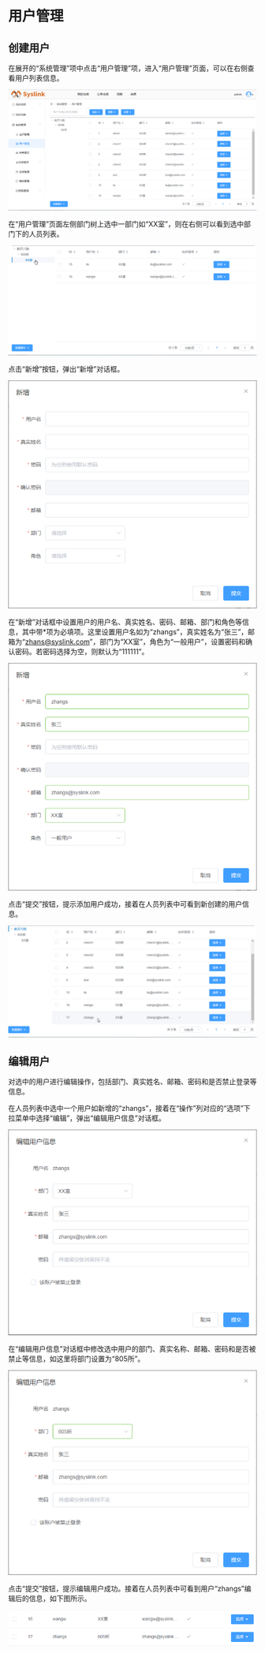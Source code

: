 # 用户管理

## 创建用户

在展开的“系统管理”项中点击“用户管理”项，进入“用户管理”页面，可以在右侧查看用户列表信息。

![&#x7528;&#x6237;&#x5217;&#x8868;](../.gitbook/assets/chuang-jian-yong-hu-1.png)

在“用户管理”页面左侧部门树上选中一部门如“XX室”，则在右侧可以看到选中部门下的人员列表。

![&#x67E5;&#x770B;&#x9009;&#x4E2D;&#x90E8;&#x95E8;&#x7684;&#x7528;&#x6237;&#x5217;&#x8868;](../.gitbook/assets/chuang-jian-yong-hu-2.png)

点击“新增”按钮，弹出“新增”对话框。

![&#x201C;&#x65B0;&#x589E;&#x201D;&#x5BF9;&#x8BDD;&#x6846;](../.gitbook/assets/chuang-jian-yong-hu-3.png)

在“新增”对话框中设置用户的用户名、真实姓名、密码、邮箱、部门和角色等信息，其中带\*项为必填项。这里设置用户名如为“zhangs”，真实姓名为“张三”，邮箱为“zhans@syslink.com”，部门为“XX室”，角色为“一般用户”，设置密码和确认密码。若密码选择为空，则默认为“111111”。

![&#x65B0;&#x589E;&#x7528;&#x6237;](../.gitbook/assets/chuang-jian-yong-hu-4.png)

点击“提交”按钮，提示添加用户成功，接着在人员列表中可看到新创建的用户信息。

![&#x65B0;&#x589E;&#x7528;&#x6237;&#x540E;&#x7684;&#x6548;&#x679C;](../.gitbook/assets/chuang-jian-yong-hu-5.png)

## 编辑用户

对选中的用户进行编辑操作，包括部门、真实姓名、邮箱、密码和是否禁止登录等信息。

在人员列表中选中一个用户如新增的“zhangs”，接着在“操作”列对应的“选项”下拉菜单中选择“编辑”，弹出“编辑用户信息”对话框。

![&#x201C;&#x7F16;&#x8F91;&#x7528;&#x6237;&#x4FE1;&#x606F;&#x201D;&#x5BF9;&#x8BDD;&#x6846;](../.gitbook/assets/bian-ji-yong-hu-1.png)

在“编辑用户信息”对话框中修改选中用户的部门、真实名称、邮箱、密码和是否被禁止等信息，如这里将部门设置为“805所”。

![&#x7F16;&#x8F91;&#x7528;&#x6237;&#x4FE1;&#x606F;](../.gitbook/assets/bian-ji-yong-hu-2.png)

点击“提交”按钮，提示编辑用户成功。接着在人员列表中可看到用户“zhangs”编辑后的信息，如下图所示。

![&#x7F16;&#x8F91;&#x7528;&#x6237;&#x540E;&#x7684;&#x6548;&#x679C;](../.gitbook/assets/bian-ji-yong-hu-3.png)

